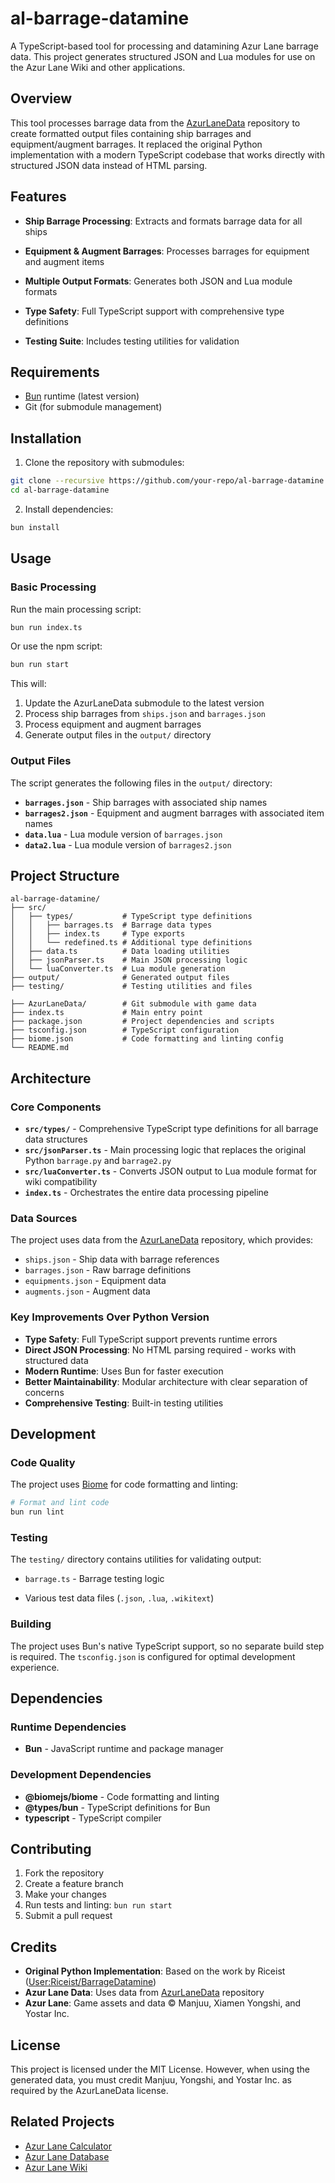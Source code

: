 # al-barrage-datamine

A TypeScript-based tool for processing and datamining Azur Lane barrage data. This project generates structured JSON and Lua modules for use on the Azur Lane Wiki and other applications.

## Overview

This tool processes barrage data from the [AzurLaneData](https://github.com/MrLar/AzurLaneData) repository to create formatted output files containing ship barrages and equipment/augment barrages. It replaced the original Python implementation with a modern TypeScript codebase that works directly with structured JSON data instead of HTML parsing.

## Features

- **Ship Barrage Processing**: Extracts and formats barrage data for all ships
- **Equipment & Augment Barrages**: Processes barrages for equipment and augment items
- **Multiple Output Formats**: Generates both JSON and Lua module formats
- **Type Safety**: Full TypeScript support with comprehensive type definitions

- **Testing Suite**: Includes testing utilities for validation

## Requirements

- [Bun](https://bun.sh/) runtime (latest version)
- Git (for submodule management)

## Installation

1. Clone the repository with submodules:
```bash
git clone --recursive https://github.com/your-repo/al-barrage-datamine.git
cd al-barrage-datamine
```

2. Install dependencies:
```bash
bun install
```

## Usage

### Basic Processing

Run the main processing script:

```bash
bun run index.ts
```

Or use the npm script:

```bash
bun run start
```

This will:
1. Update the AzurLaneData submodule to the latest version
2. Process ship barrages from `ships.json` and `barrages.json`
3. Process equipment and augment barrages
4. Generate output files in the `output/` directory

### Output Files

The script generates the following files in the `output/` directory:

- **`barrages.json`** - Ship barrages with associated ship names
- **`barrages2.json`** - Equipment and augment barrages with associated item names
- **`data.lua`** - Lua module version of `barrages.json`
- **`data2.lua`** - Lua module version of `barrages2.json`



## Project Structure

```
al-barrage-datamine/
├── src/
│   ├── types/           # TypeScript type definitions
│   │   ├── barrages.ts  # Barrage data types
│   │   ├── index.ts     # Type exports
│   │   └── redefined.ts # Additional type definitions
│   ├── data.ts          # Data loading utilities
│   ├── jsonParser.ts    # Main JSON processing logic
│   └── luaConverter.ts  # Lua module generation
├── output/              # Generated output files
├── testing/             # Testing utilities and files

├── AzurLaneData/        # Git submodule with game data
├── index.ts             # Main entry point
├── package.json         # Project dependencies and scripts
├── tsconfig.json        # TypeScript configuration
├── biome.json           # Code formatting and linting config
└── README.md
```

## Architecture

### Core Components

- **`src/types/`** - Comprehensive TypeScript type definitions for all barrage data structures
- **`src/jsonParser.ts`** - Main processing logic that replaces the original Python `barrage.py` and `barrage2.py`
- **`src/luaConverter.ts`** - Converts JSON output to Lua module format for wiki compatibility
- **`index.ts`** - Orchestrates the entire data processing pipeline

### Data Sources

The project uses data from the [AzurLaneData](https://github.com/MrLar/AzurLaneData) repository, which provides:

- `ships.json` - Ship data with barrage references
- `barrages.json` - Raw barrage definitions
- `equipments.json` - Equipment data
- `augments.json` - Augment data

### Key Improvements Over Python Version

- **Type Safety**: Full TypeScript support prevents runtime errors
- **Direct JSON Processing**: No HTML parsing required - works with structured data
- **Modern Runtime**: Uses Bun for faster execution
- **Better Maintainability**: Modular architecture with clear separation of concerns
- **Comprehensive Testing**: Built-in testing utilities

## Development

### Code Quality

The project uses [Biome](https://biomejs.dev/) for code formatting and linting:

```bash
# Format and lint code
bun run lint
```

### Testing

The `testing/` directory contains utilities for validating output:

- `barrage.ts` - Barrage testing logic

- Various test data files (`.json`, `.lua`, `.wikitext`)

### Building

The project uses Bun's native TypeScript support, so no separate build step is required. The `tsconfig.json` is configured for optimal development experience.

## Dependencies

### Runtime Dependencies
- **Bun** - JavaScript runtime and package manager

### Development Dependencies
- **@biomejs/biome** - Code formatting and linting
- **@types/bun** - TypeScript definitions for Bun
- **typescript** - TypeScript compiler

## Contributing

1. Fork the repository
2. Create a feature branch
3. Make your changes
4. Run tests and linting: `bun run start`
5. Submit a pull request

## Credits

- **Original Python Implementation**: Based on the work by Riceist ([User:Riceist/BarrageDatamine](https://azurlane.koumakan.jp/wiki/User:Riceist/BarrageDatamine))
- **Azur Lane Data**: Uses data from [AzurLaneData](https://github.com/MrLar/AzurLaneData) repository
- **Azur Lane**: Game assets and data © Manjuu, Xiamen Yongshi, and Yostar Inc.

## License

This project is licensed under the MIT License. However, when using the generated data, you must credit Manjuu, Yongshi, and Yostar Inc. as required by the AzurLaneData license.

## Related Projects

- [Azur Lane Calculator](https://azurlane.mrlar.dev/calculator)
- [Azur Lane Database](https://azurlane.mrlar.dev/db)
- [Azur Lane Wiki](https://azurlane.koumakan.jp/)
